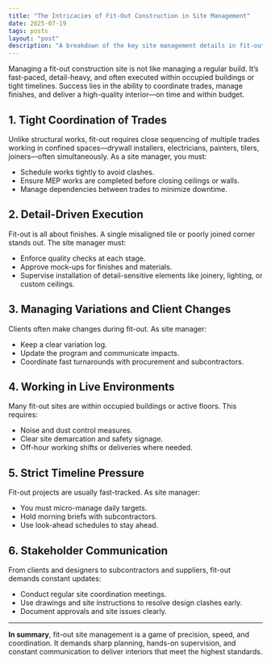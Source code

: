 ```yaml
---
title: "The Intricacies of Fit-Out Construction in Site Management"
date: 2025-07-19
tags: posts
layout: "post"
description: "A breakdown of the key site management details in fit-out construction."
---
```


Managing a fit-out construction site is not like managing a regular build. It’s fast-paced, detail-heavy, and often executed within occupied buildings or tight timelines. Success lies in the ability to coordinate trades, manage finishes, and deliver a high-quality interior—on time and within budget.

## 1. Tight Coordination of Trades

Unlike structural works, fit-out requires close sequencing of multiple trades working in confined spaces—drywall installers, electricians, painters, tilers, joiners—often simultaneously. As a site manager, you must:
- Schedule works tightly to avoid clashes.
- Ensure MEP works are completed before closing ceilings or walls.
- Manage dependencies between trades to minimize downtime.

## 2. Detail-Driven Execution

Fit-out is all about finishes. A single misaligned tile or poorly joined corner stands out. The site manager must:
- Enforce quality checks at each stage.
- Approve mock-ups for finishes and materials.
- Supervise installation of detail-sensitive elements like joinery, lighting, or custom ceilings.

## 3. Managing Variations and Client Changes

Clients often make changes during fit-out. As site manager:
- Keep a clear variation log.
- Update the program and communicate impacts.
- Coordinate fast turnarounds with procurement and subcontractors.

## 4. Working in Live Environments

Many fit-out sites are within occupied buildings or active floors. This requires:
- Noise and dust control measures.
- Clear site demarcation and safety signage.
- Off-hour working shifts or deliveries where needed.

## 5. Strict Timeline Pressure

Fit-out projects are usually fast-tracked. As site manager:
- You must micro-manage daily targets.
- Hold morning briefs with subcontractors.
- Use look-ahead schedules to stay ahead.

## 6. Stakeholder Communication

From clients and designers to subcontractors and suppliers, fit-out demands constant updates:
- Conduct regular site coordination meetings.
- Use drawings and site instructions to resolve design clashes early.
- Document approvals and site issues clearly.

---

**In summary**, fit-out site management is a game of precision, speed, and coordination. It demands sharp planning, hands-on supervision, and constant communication to deliver interiors that meet the highest standards.
